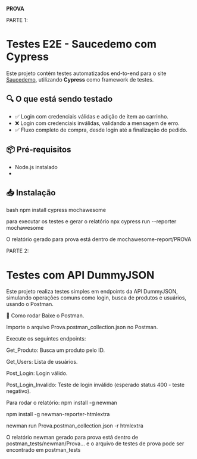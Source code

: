 **PROVA**

PARTE 1:
# Testes E2E - Saucedemo com Cypress

Este projeto contém testes automatizados end-to-end para o site [Saucedemo](https://www.saucedemo.com), utilizando **Cypress** como framework de testes.

## 🔍 O que está sendo testado

- ✅ Login com credenciais válidas e adição de item ao carrinho.  
- ❌ Login com credenciais inválidas, validando a mensagem de erro.  
- ✅ Fluxo completo de compra, desde login até a finalização do pedido.

## 📦 Pré-requisitos

- Node.js instalado
- 
## 📥 Instalação

bash
npm install cypress mochawesome

para executar os testes e gerar o relatório
npx cypress run --reporter mochawesome

O relatório gerado para prova está dentro de mochawesome-report/PROVA


PARTE 2:
# Testes com API DummyJSON
Este projeto realiza testes simples em endpoints da API DummyJSON, simulando operações comuns como login, busca de produtos e usuários, usando o Postman.

🔧 Como rodar
Baixe o Postman.

Importe o arquivo Prova.postman_collection.json no Postman.

Execute os seguintes endpoints:

Get_Produto: Busca um produto pelo ID.

Get_Users: Lista de usuários.

Post_Login: Login válido.

Post_Login_Invalido: Teste de login inválido (esperado status 400 - teste negativo).


Para rodar o relatório:
npm install -g newman

npm install -g newman-reporter-htmlextra

newman run Prova.postman_collection.json -r htmlextra


O relatório newman gerado para prova está dentro de postman_tests/newman/Prova... e o arquivo de testes de prova pode ser encontrado em postman_tests
